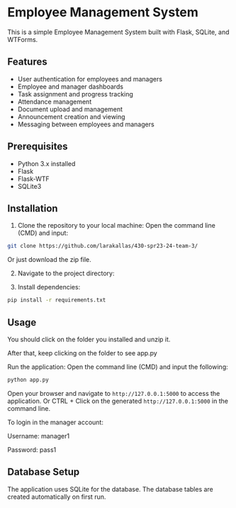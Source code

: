 # Employee Management System

This is a simple Employee Management System built with Flask, SQLite, and WTForms.

## Features

- User authentication for employees and managers
- Employee and manager dashboards
- Task assignment and progress tracking
- Attendance management
- Document upload and management
- Announcement creation and viewing
- Messaging between employees and managers

## Prerequisites

- Python 3.x installed
- Flask
- Flask-WTF
- SQLite3

## Installation

1. Clone the repository to your local machine:
Open the command line (CMD) and input:
```bash
git clone https://github.com/larakallas/430-spr23-24-team-3/
```
Or just download the zip file.

2. Navigate to the project directory:

3. Install dependencies:

```bash
pip install -r requirements.txt
```

## Usage
You should click on the folder you installed and unzip it.

After that, keep clicking on the folder to see app.py

Run the application:
Open the command line (CMD) and input the following:
```bash
python app.py
```

Open your browser and navigate to `http://127.0.0.1:5000` to access the application.
Or CTRL + Click on the generated `http://127.0.0.1:5000` in the command line.


To login in the manager account:

Username: manager1

Password: pass1

## Database Setup

The application uses SQLite for the database. The database tables are created automatically on first run.


